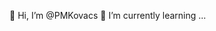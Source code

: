 👋 Hi, I’m @PMKovacs
🌱 I’m currently learning ...

<!---
PeterVivaCity/PeterVivaCity is a ✨ special ✨ repository because its `README.md` (this file) appears on your GitHub profile.
You can click the Preview link to take a look at your changes.
--->
